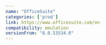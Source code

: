 ```yaml
---
name: "OfficeSuite"
categories: ['prod']
link: https://www.officesuite.com/en
compatibility: emulation
versionFrom: "8.0.53534.0"
---
```


